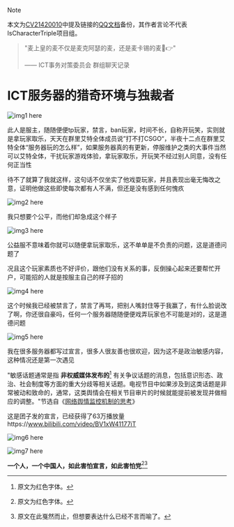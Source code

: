 > [!NOTE]  
> 本文为[CV21420010](https://www.bilibili.com/read/cv21420010/
)中提及链接的[QQ文档](https://docs.qq.com/doc/DU1JOUGJqem5TWERw)备份，其作者言论不代表IsCharacterTriple项目组。

> "麦上皇的麦不仅是麦克阿瑟的麦，还是麦卡锡的麦🤣👉"
>
>  —— ICT事务对策委员会 群组聊天记录

# ICT服务器的猎奇环境与独裁者

![img1 here](/IMG/Evidence/McCarthyism/img-1.png)

此人是服主，随随便便tp玩家，禁言，ban玩家，时间不长，自称开玩笑，实则就是拿玩家取乐，天天在群里艾特全体成员说”打不打CSGO“，半夜十二点在群里艾特全体“服务器玩的怎么样”，如果服务器真的有更新，停服维护之类的大事件当然可以艾特全体，干扰玩家游戏体验，拿玩家取乐，开玩笑不经过别人同意，没有任何正当性

待不了就算了我就这样，这句话不仅坐实了他戏耍玩家，并且表现出毫无悔改之意，证明他做这些即使每次都有人不满，但还是没有感到任何愧疚

![img2 here](/IMG/Evidence/McCarthyism/img-2.png)

我只想要个公平，而他们却急成这个样子

![img3 here](/IMG/Evidence/McCarthyism/img-3.png)

公益服不意味着你就可以随便拿玩家取乐，这不单单是不负责的问题，这是道德问题了

况且这个玩家素质也不好评价，跟他们没有关系的事，反倒操心起来还要帮忙开户，可能招的人就是按服主自己的样子招的

![img4 here](/IMG/Evidence/McCarthyism/img-4.png)

这个时候我已经被禁言了，禁言了再骂，把别人嘴封住等于我赢了，有什么脸说改了啊，你还很自豪吗，任何一个服务器随随便便戏弄玩家也不可能是对的，这是道德问题

![img5 here](/IMG/Evidence/McCarthyism/img-5.png)


我在很多服务器都写过宣言，很多人很友善也很欢迎，因为这不是政治敏感内容，这种情况还是第一次遇见

"敏感话题通常是指 **非权威媒体发布的**[^1] 有关争议话题的消息，包括意识形态、政治、社会制度等方面的重大分歧等相关话题。电视节目中如果涉及到这类话题是非常被动和致命的，通常，这类舆情会在相关节目审片的时候就能提前被发现并做相应的调整。"节选自《[网络舆情监控机制的思考](http://gdj.zj.gov.cn/art/2020/1/6/art_1228991992_41467959.html)》

这是团子发的宣言，已经获得了63万播放量https://www.bilibili.com/video/BV1xW41177iT

![img6 here](/IMG/Evidence/McCarthyism/img-6.png)

![img7 here](/IMG/Evidence/McCarthyism/img-7.png)

**一个人，一个中国人，如此害怕宣言，如此害怕党**[^1][^2]

[^1]: 原文为红色字体。
[^2]: 原文在此戛然而止，但想要表达什么已经不言而喻了。
